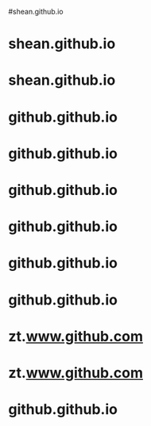 #shean.github.io
# shean.github.io
# shean.github.io
# github.github.io
# github.github.io
# github.github.io
# github.github.io
# github.github.io
# github.github.io
# zt.www.github.com
# zt.www.github.com
# github.github.io
